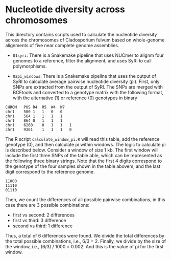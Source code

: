 # Nucleotide diversity across chromosomes

This directory contains scripts used to calculate the nucleotide diversity across the chromosomes of Cladosporium fulvum based on whole-genome alignments of five near complete genome assemblies.

* `01syri`: There is a Snakemake pipeline that uses NUCmer to alignm four genomes to a reference, filter the alignment, and uses SyRI to call polymorphisms.

* `02pi_windows`: There is a Snakemake pipeline that uses the output of SyRI to calculate average pairwise nucleotide diversity (pi). First, only SNPs are extracted from the output of SyRI. The SNPs are merged with BCFtools and converted to a genotype matrix with the following format, with the alternative (1) or reference (0) genotypes in binary

```
CHROM	POS	R4	R5	W4	W7
chr1	500	1	1	0	0
chr1	564	1	1	1	1
chr1	864	0	1	1	1
chr1	6260	0	1	1	1
chr1	9361	1	1	1	0
```

The R script `calculate_window_pi.R` will read this table, add the reference genotype (0), and then calculate pi within windows. The logic to calculate pi is described below. Consider a window of size 1 kb. The first window will include the first three SNPs of the table able, which can be represented as the following three binary strings. Note that the first 4 digits correspond to the genotype of the four samples shown in the table abovem, and the last digit correspond to the reference genome.

```
11000
11110
01110
```

Then, we count the differences of all possible pairwise combinations, in this case there are 3 possible combinations: 

* first vs second: 2 differences
* first vs third: 3 difference
* second vs third: 1 difference

Thus, a total of 6 differences were found. We divide the total differences by the total possible combinations, i.e., 6/3 = 2. Finally, we divide by the size of the window, i.e., (6/3) / 1000 = 0.002. And this is the value of pi for the first window.
